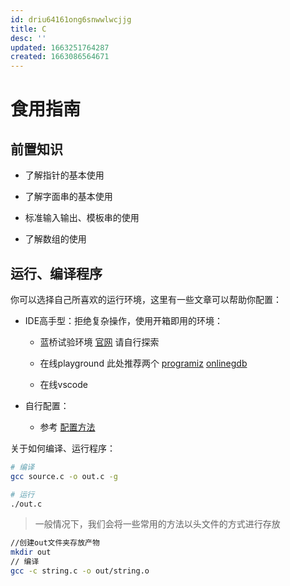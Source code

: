 ```yaml
---
id: driu64161ong6snwwlwcjjg
title: C
desc: ''
updated: 1663251764287
created: 1663086564671
---
```


# 食用指南

## 前置知识

- 了解指针的基本使用

- 了解字面串的基本使用

- 标准输入输出、模板串的使用

- 了解数组的使用

## 运行、编译程序

你可以选择自己所喜欢的运行环境，这里有一些文章可以帮助你配置：

- IDE高手型：拒绝复杂操作，使用开箱即用的环境：

    - 蓝桥试验环境 [官网](https://www.lanqiao.cn/) 请自行探索

    - 在线playground 此处推荐两个 [programiz](https://www.programiz.com/c-programming/online-compiler/) [onlinegdb](https://www.onlinegdb.com/online_c_compiler)

    - 在线vscode

- 自行配置：

    - 参考 [配置方法](https://zhuanlan.zhihu.com/p/197279671)

关于如何编译、运行程序：

```bash
# 编译
gcc source.c -o out.c -g

# 运行
./out.c
```

> 一般情况下，我们会将一些常用的方法以头文件的方式进行存放

```bash
//创建out文件夹存放产物
mkdir out
// 编译
gcc -c string.c -o out/string.o
```

